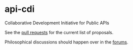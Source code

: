 # api-cdi
Collaborative Development Initiative for Public APIs

See the [pull requests](https://github.com/arenanet/api-cdi/pulls) for the current list of proposals.

Philosophical discussions should happen over in the [forums](https://forum-en.guildwars2.com/forum/community/api/API-CDI-2015/).
